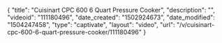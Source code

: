 {
    "title": "Cuisinart CPC 600 6 Quart Pressure Cooker",
    "description": "",
    "videoid": "111180496",
    "date_created": "1502924673",
    "date_modified": "1504247458",
    "type": "captivate",
    "layout": "video",
    "url": "\/v\/cuisinart-cpc-600-6-quart-pressure-cooker\/111180496"
}